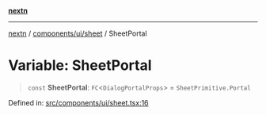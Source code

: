[**nextn**](../../../../README.md)

***

[nextn](../../../../modules.md) / [components/ui/sheet](../README.md) / SheetPortal

# Variable: SheetPortal

> `const` **SheetPortal**: `FC`\<`DialogPortalProps`\> = `SheetPrimitive.Portal`

Defined in: [src/components/ui/sheet.tsx:16](https://github.com/Dicommunitas/ThreeJS_Terminal_3D/blob/c2331e405b00973e4f5e87258cdaf1d7c733b058/src/components/ui/sheet.tsx#L16)
